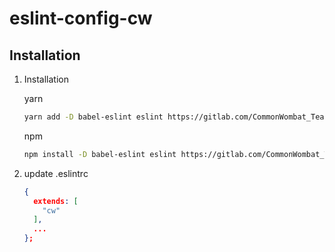 eslint-config-cw
================

## Installation
1. Installation

     yarn

    ```bash
    yarn add -D babel-eslint eslint https://gitlab.com/CommonWombat_Team/cw-internal-eslintConfigCw.git
    ```

    npm

    ```bash
    npm install -D babel-eslint eslint https://gitlab.com/CommonWombat_Team/cw-internal-eslintConfigCw.git
    ```
2. update .eslintrc
    ```JSON
    {
      extends: [
        "cw"
      ],
      ...
    };

    ```
